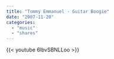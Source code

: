 ```yaml
---
title: "Tommy Emmanuel - Guitar Boogie"
date: "2007-11-20"
categories:
  - "music"
  - "shares"
---
```


{{< youtube 6lbvSBNLLoo >}}
